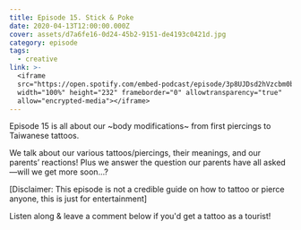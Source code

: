 ```yaml
---
title: Episode 15. Stick & Poke
date: 2020-04-13T12:00:00.000Z
cover: assets/d7a6fe16-0d24-45b2-9151-de4193c0421d.jpg
category: episode
tags:
  - creative
link: >-
  <iframe
  src="https://open.spotify.com/embed-podcast/episode/3p8UJDsd2hVzcbm0bu35Kp"
  width="100%" height="232" frameborder="0" allowtransparency="true"
  allow="encrypted-media"></iframe>
---
```

Episode 15 is all about our \~body modifications\~ from first piercings to Taiwanese tattoos.

We talk about our various tattoos/piercings, their meanings, and our parents’ reactions! Plus we answer the question our parents have all asked—will we get more soon...?

\[Disclaimer: This episode is not a credible guide on how to tattoo or pierce anyone, this is just for entertainment]

Listen along & leave a comment below if you'd get a tattoo as a tourist!